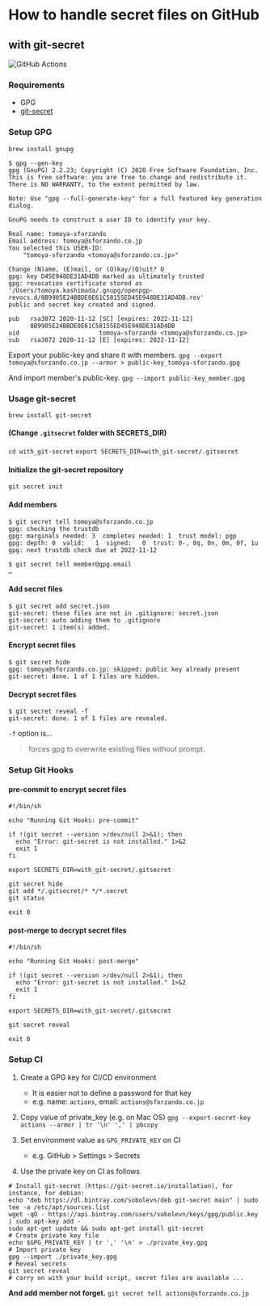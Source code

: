# How to handle secret files on GitHub

## with git-secret

![GitHub Actions](https://user-images.githubusercontent.com/40506652/99023533-232fca00-25a8-11eb-84a1-ca669fa28643.png)

### Requirements

- GPG
- [git-secret](https://git-secret.io/)

### Setup GPG

`brew install gnupg`

```Shell
$ gpg --gen-key
gpg (GnuPG) 2.2.23; Copyright (C) 2020 Free Software Foundation, Inc.
This is free software: you are free to change and redistribute it.
There is NO WARRANTY, to the extent permitted by law.

Note: Use "gpg --full-generate-key" for a full featured key generation dialog.

GnuPG needs to construct a user ID to identify your key.

Real name: tomoya-sforzando
Email address: tomoya@sforzando.co.jp
You selected this USER-ID:
    "tomoya-sforzando <tomoya@sforzando.co.jp>"

Change (N)ame, (E)mail, or (O)kay/(Q)uit? O
gpg: key D45E948DE31AD4DB marked as ultimately trusted
gpg: revocation certificate stored as '/Users/tomoya.kashimada/.gnupg/openpgp-revocs.d/8B9905E24BBDE0E61C58155ED45E948DE31AD4DB.rev'
public and secret key created and signed.

pub   rsa3072 2020-11-12 [SC] [expires: 2022-11-12]
      8B9905E24BBDE0E61C58155ED45E948DE31AD4DB
uid                      tomoya-sforzando <tomoya@sforzando.co.jp>
sub   rsa3072 2020-11-12 [E] [expires: 2022-11-12]
```

Export your public-key and share it with members.
`gpg --export tomoya@sforzando.co.jp --armor > public-key_tomoya-sforzando.gpg`

And import member's public-key.
`gpg --import public-key_member.gpg`

### Usage git-secret

`brew install git-secret`

#### (Change `.gitsecret` folder with SECRETS_DIR)

`cd with_git-secret`
`export SECRETS_DIR=with_git-secret/.gitsecret`

#### Initialize the git-secret repository

`git secret init`

#### Add members

```Shell
$ git secret tell tomoya@sforzando.co.jp
gpg: checking the trustdb
gpg: marginals needed: 3  completes needed: 1  trust model: pgp
gpg: depth: 0  valid:   1  signed:   0  trust: 0-, 0q, 0n, 0m, 0f, 1u
gpg: next trustdb check due at 2022-11-12

$ git secret tell member@gpg.email
…
```

#### Add secret files

```Shell
$ git secret add secret.json
git-secret: these files are not in .gitignore: secret.json
git-secret: auto adding them to .gitignore
git-secret: 1 item(s) added.
```

#### Encrypt secret files

```Shell
$ git secret hide
gpg: tomoya@sforzando.co.jp: skipped: public key already present
git-secret: done. 1 of 1 files are hidden.
```

#### Decrypt secret files

```Shell
$ git secret reveal -f
git-secret: done. 1 of 1 files are revealed.
```

`-f` option is…
> forces gpg to overwrite existing files without prompt.

### Setup Git Hooks

#### pre-commit to encrypt secret files

```Shell
#!/bin/sh

echo "Running Git Hooks: pre-commit"

if !(git secret --version >/dev/null 2>&1); then
  echo "Error: git-secret is not installed." 1>&2
  exit 1
fi

export SECRETS_DIR=with_git-secret/.gitsecret

git secret hide
git add */.gitsecret/* */*.secret
git status

exit 0
```

#### post-merge to decrypt secret files

```Shell
#!/bin/sh

echo "Running Git Hooks: post-merge"

if !(git secret --version >/dev/null 2>&1); then
  echo "Error: git-secret is not installed." 1>&2
  exit 1
fi

export SECRETS_DIR=with_git-secret/.gitsecret

git secret reveal

exit 0
```

### Setup CI

1. Create a GPG key for CI/CD environment
   - It is easier not to define a password for that key
   - e.g. name: `actions`, email: `actions@sforzando.co.jp`
1. Copy value of private_key (e.g. on Mac OS)
`gpg --export-secret-key actions --armor | tr '\n' ',' | pbcopy`

1. Set environment value as `GPG_PRIVATE_KEY` on CI
   - e.g. GitHub > Settings > Secrets
1. Use the private key on CI as follows

```Shell
# Install git-secret (https://git-secret.io/installation), for instance, for debian:
echo "deb https://dl.bintray.com/sobolevn/deb git-secret main" | sudo tee -a /etc/apt/sources.list
wget -qO - https://api.bintray.com/users/sobolevn/keys/gpg/public.key | sudo apt-key add -
sudo apt-get update && sudo apt-get install git-secret
# Create private key file
echo $GPG_PRIVATE_KEY | tr ',' '\n' > ./private_key.gpg
# Import private key
gpg --import ./private_key.gpg
# Reveal secrets
git secret reveal
# carry on with your build script, secret files are available ...
```

**And add member not forget.**
`git secret tell actions@sforzando.co.jp`
